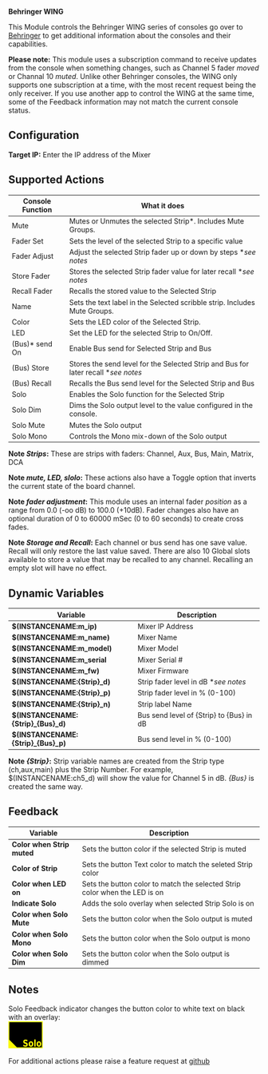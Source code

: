 **Behringer WING**

This Module controls the Behringer WING series of consoles
go over to [Behringer](https://www.behringer.com/product.html?modelCode=P0BV2)
to get additional information about the consoles and their capabilities.

**Please note:** This module uses a subscription command to receive updates from the console when something changes, such as Channel 5 fader *moved* or Channal 10 *muted*. Unlike other Behringer consoles, the WING only supports one subscription at a time, with the most recent request being the only receiver. If you use another app to control the WING at the same time, some of the Feedback information may not match the current console status.

## Configuration
**Target IP:** Enter the IP address of the Mixer

## Supported Actions
Console Function | What it does
-----------------|---------------
Mute | Mutes or Unmutes the selected Strip*. Includes Mute Groups.
Fader Set | Sets the level of the selected Strip to a specific value
Fader Adjust | Adjust the selected Strip fader up or down by steps **see notes*
Store Fader | Stores the selected Strip fader value for later recall **see notes*
Recall Fader | Recalls the stored value to the Selected Strip
Name | Sets the text label in the Selected scribble strip. Includes Mute Groups.
Color | Sets the LED color of the Selected Strip.
LED | Set the LED for the selected Strip to On/Off.
(Bus)* send On | Enable Bus send for Selected Strip and Bus
(Bus) Store| Stores the send level for the Selected Strip and Bus for later recall **see notes*
(Bus) Recall | Recalls the Bus send level for the Selected Strip and Bus
Solo | Enables the Solo function for the Selected Strip
Solo Dim | Dims the Solo output level to the value configured in the console.
Solo Mute | Mutes the Solo output
Solo Mono | Controls the Mono mix-down of the Solo output

**Note *Strips*:**  These are strips with faders: Channel, Aux, Bus, Main, Matrix, DCA

**Note *mute, LED, slolo*:** These actions also have a Toggle option that inverts the current state of the board channel.

**Note *fader adjustment*:** This module uses an internal fader *position* as a range from 0.0 (-oo dB) to 100.0 (+10dB). Fader changes also have an optional duration of 0 to 60000 mSec (0 to 60 seconds) to create cross fades.

**Note *Storage and Recall*:** Each channel or bus send has one save value. Recall will only restore the last value saved. There are also 10 Global slots available to store a value that may be recalled to any channel. Recalling an empty slot will have no effect.

## Dynamic Variables
Variable | Description
-----------------|---------------
**$(INSTANCENAME:m_ip)** | Mixer IP Address
**$(INSTANCENAME:m_name)** | Mixer Name
**$(INSTANCENAME:m_model)** | Mixer Model
**$(INSTANCENAME:m_serial** | Mixer Serial #
**$(INSTANCENAME:m_fw)** | Mixer Firmware
**$(INSTANCENAME:{Strip}_d)** | Strip fader level in dB **see notes*
**$(INSTANCENAME:{Strip}_p)** | Strip fader level in % (0-100)
**$(INSTANCENAME:{Strip}_n)** | Strip label Name
**$(INSTANCENAME:{Strip}_{Bus}_d)** | Bus send level of {Strip} to {Bus} in dB
**$(INSTANCENAME:{Strip}_{Bus}_p)** | Bus send level in % (0-100)

**Note *{Strip}*:** Strip variable names are created from the Strip type (ch,aux,main) plus the Strip Number. For example, $(INSTANCENAME:ch5_d) will show the value for Channel 5 in dB. *{Bus}* is created the same way.

## Feedback
Variable | Description
-----------------|---------------
**Color when Strip muted** | Sets the button color if the selected Strip is muted
**Color of Strip** | Sets the button Text color to match the seleted Strip color
**Color when LED on**| Sets the button color to match the selected Strip color when the LED is on
**Indicate Solo** | Adds the solo overlay when selected Strip Solo is on
**Color when Solo Mute** | Sets the button color when the Solo output is muted
**Color when Solo Mono** | Sets the button color when the Solo output is mono
**Color when Solo Dim** | Sets the button color when the Solo output is dimmed

## Notes

Solo Feedback indicator changes the button color to white text on black with an overlay:<br>
![Solo](images/solo-opaque.png "Solo")

For additional actions please raise a feature request at [github](https://github.com/bitfocus/companion-module-behringer-wing)

